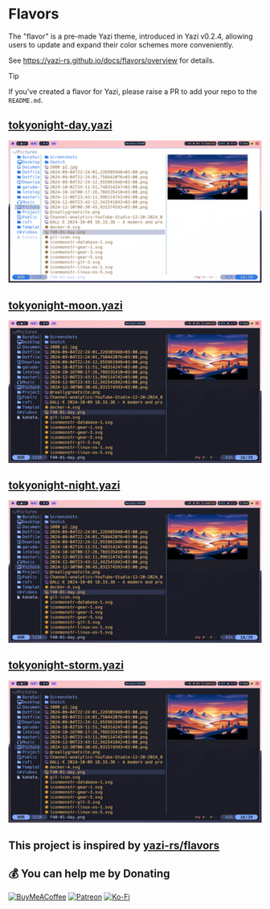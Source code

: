 # Flavors

The "flavor" is a pre-made Yazi theme, introduced in Yazi v0.2.4, allowing users to update and expand their color schemes more conveniently.

See https://yazi-rs.github.io/docs/flavors/overview for details.

> [!TIP]
> If you've created a flavor for Yazi, please raise a PR to add your repo to the `README.md`.

## [tokyonight-day.yazi](./tokyonight-day.yazi)

<img src="./tokyonight-day.yazi/preview.png" width="600" />

## [tokyonight-moon.yazi](./tokyonight-moon.yazi)

<img src="./tokyonight-moon.yazi/preview.png" width="600" />

## [tokyonight-night.yazi](./tokyonight-night.yazi)

<img src="./tokyonight-night.yazi/preview.png" width="600" />

## [tokyonight-storm.yazi](./tokyonight-storm.yazi)

<img src="./tokyonight-storm.yazi/preview.png" width="600" />

## This project is inspired by [yazi-rs/flavors](https://github.com/yazi-rs/flavors)

  ## 💰 You can help me by Donating
  [![BuyMeACoffee](https://img.shields.io/badge/Buy%20Me%20a%20Coffee-ffdd00?style=for-the-badge&logo=buy-me-a-coffee&logoColor=black)](https://buymeacoffee.com/kalidyasin) [![Patreon](https://img.shields.io/badge/Patreon-F96854?style=for-the-badge&logo=patreon&logoColor=white)](https://patreon.com/kalidyasin) [![Ko-Fi](https://img.shields.io/badge/Ko--fi-F16061?style=for-the-badge&logo=ko-fi&logoColor=white)](https://ko-fi.com/kalidyasin) 

